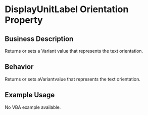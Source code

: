 # DisplayUnitLabel Orientation Property

## Business Description
Returns or sets a Variant value that represents the text orientation.

## Behavior
Returns or sets aVariantvalue that represents the text orientation.

## Example Usage
No VBA example available.